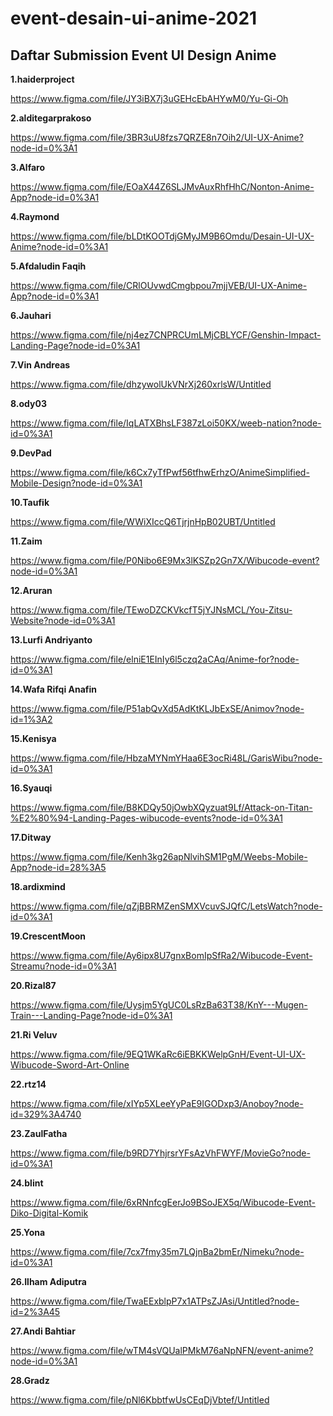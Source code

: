 # event-desain-ui-anime-2021

## Daftar Submission Event UI Design Anime

**1.haiderproject**

https://www.figma.com/file/JY3iBX7j3uGEHcEbAHYwM0/Yu-Gi-Oh


**2.alditegarprakoso**

https://www.figma.com/file/3BR3uU8fzs7QRZE8n7Oih2/UI-UX-Anime?node-id=0%3A1


**3.Alfaro**

https://www.figma.com/file/EOaX44Z6SLJMvAuxRhfHhC/Nonton-Anime-App?node-id=0%3A1


**4.Raymond**

https://www.figma.com/file/bLDtKOOTdjGMyJM9B6Omdu/Desain-UI-UX-Anime?node-id=0%3A1


**5.Afdaludin Faqih**

https://www.figma.com/file/CRlOUvwdCmgbpou7mjjVEB/UI-UX-Anime-App?node-id=0%3A1


**6.Jauhari**

https://www.figma.com/file/nj4ez7CNPRCUmLMjCBLYCF/Genshin-Impact-Landing-Page?node-id=0%3A1


**7.Vin Andreas**

https://www.figma.com/file/dhzywolUkVNrXj260xrlsW/Untitled


**8.ody03**

https://www.figma.com/file/IqLATXBhsLF387zLoi50KX/weeb-nation?node-id=0%3A1


**9.DevPad**

https://www.figma.com/file/k6Cx7yTfPwf56tfhwErhzO/AnimeSimplified-Mobile-Design?node-id=0%3A1


**10.Taufik**

https://www.figma.com/file/WWiXIccQ6TjrjnHpB02UBT/Untitled


**11.Zaim**

https://www.figma.com/file/P0Nibo6E9Mx3lKSZp2Gn7X/Wibucode-event?node-id=0%3A1


**12.Aruran**

https://www.figma.com/file/TEwoDZCKVkcfT5jYJNsMCL/You-Zitsu-Website?node-id=0%3A1


**13.Lurfi Andriyanto**

https://www.figma.com/file/elniE1EInIy6l5czq2aCAq/Anime-for?node-id=0%3A1


**14.Wafa Rifqi Anafin**

https://www.figma.com/file/P51abQvXd5AdKtKLJbExSE/Animov?node-id=1%3A2


**15.Kenisya**

https://www.figma.com/file/HbzaMYNmYHaa6E3ocRi48L/GarisWibu?node-id=0%3A1


**16.Syauqi**

https://www.figma.com/file/B8KDQy50jOwbXQyzuat9Lf/Attack-on-Titan-%E2%80%94-Landing-Pages-wibucode-events?node-id=0%3A1


**17.Ditway**

https://www.figma.com/file/Kenh3kg26apNlvihSM1PgM/Weebs-Mobile-App?node-id=28%3A5


**18.ardixmind**

https://www.figma.com/file/qZjBBRMZenSMXVcuvSJQfC/LetsWatch?node-id=0%3A1


**19.CrescentMoon**

https://www.figma.com/file/Ay6ipx8U7gnxBomIpSfRa2/Wibucode-Event-Streamu?node-id=0%3A1


**20.Rizal87**

https://www.figma.com/file/Uysjm5YgUC0LsRzBa63T38/KnY---Mugen-Train---Landing-Page?node-id=0%3A1


**21.Ri Veluv**

https://www.figma.com/file/9EQ1WKaRc6iEBKKWelpGnH/Event-UI-UX-Wibucode-Sword-Art-Online


**22.rtz14**

https://www.figma.com/file/xIYp5XLeeYyPaE9IGODxp3/Anoboy?node-id=329%3A4740


**23.ZaulFatha**

https://www.figma.com/file/b9RD7YhjrsrYFsAzVhFWYF/MovieGo?node-id=0%3A1


**24.blint**

https://www.figma.com/file/6xRNnfcgEerJo9BSoJEX5q/Wibucode-Event-Diko-Digital-Komik


**25.Yona**

https://www.figma.com/file/7cx7fmy35m7LQjnBa2bmEr/Nimeku?node-id=0%3A1


**26.Ilham Adiputra**

https://www.figma.com/file/TwaEExblpP7x1ATPsZJAsi/Untitled?node-id=2%3A45


**27.Andi Bahtiar**

https://www.figma.com/file/wTM4sVQUalPMkM76aNpNFN/event-anime?node-id=0%3A1


**28.Gradz**

https://www.figma.com/file/pNl6KbbtfwUsCEqDjVbtef/Untitled
